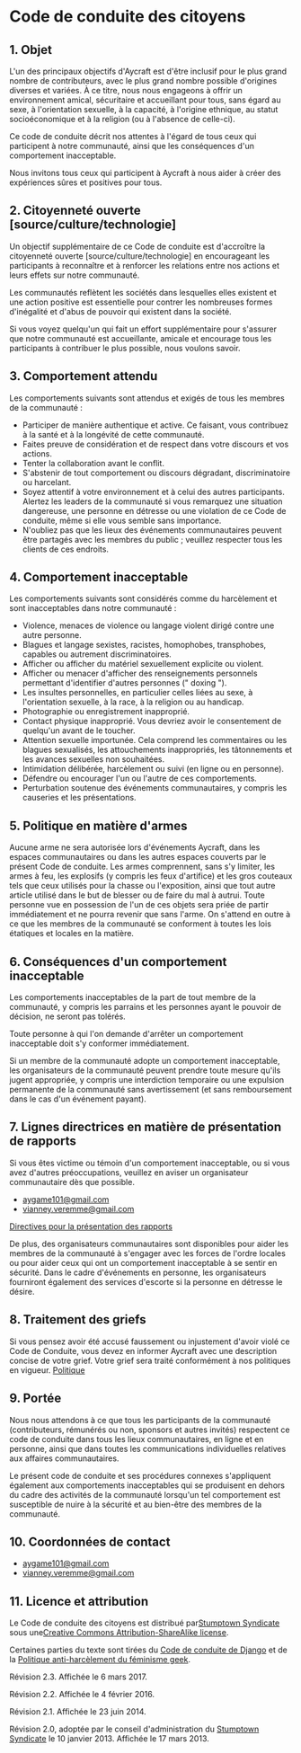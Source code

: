 # Code de conduite des citoyens

## 1. Objet

L'un des principaux objectifs d'Aycraft est d'être inclusif pour le plus grand nombre de contributeurs, avec le plus grand nombre possible d'origines diverses et variées. À ce titre, nous nous engageons à offrir un environnement amical, sécuritaire et accueillant pour tous, sans égard au sexe, à l'orientation sexuelle, à la capacité, à l'origine ethnique, au statut socioéconomique et à la religion (ou à l'absence de celle-ci).

Ce code de conduite décrit nos attentes à l'égard de tous ceux qui participent à notre communauté, ainsi que les conséquences d'un comportement inacceptable.

Nous invitons tous ceux qui participent à Aycraft à nous aider à créer des expériences sûres et positives pour tous.

## 2. Citoyenneté ouverte [source/culture/technologie]

Un objectif supplémentaire de ce Code de conduite est d'accroître la citoyenneté ouverte [source/culture/technologie] en encourageant les participants à reconnaître et à renforcer les relations entre nos actions et leurs effets sur notre communauté.

Les communautés reflètent les sociétés dans lesquelles elles existent et une action positive est essentielle pour contrer les nombreuses formes d'inégalité et d'abus de pouvoir qui existent dans la société.

Si vous voyez quelqu'un qui fait un effort supplémentaire pour s'assurer que notre communauté est accueillante, amicale et encourage tous les participants à contribuer le plus possible, nous voulons savoir.

## 3. Comportement attendu

Les comportements suivants sont attendus et exigés de tous les membres de la communauté :

 * Participer de manière authentique et active. Ce faisant, vous contribuez à la santé et à la longévité de cette communauté.
 * Faites preuve de considération et de respect dans votre discours et vos actions.
 * Tenter la collaboration avant le conflit.
 * S'abstenir de tout comportement ou discours dégradant, discriminatoire ou harcelant.
 * Soyez attentif à votre environnement et à celui des autres participants. Alertez les leaders de la communauté si vous remarquez une situation dangereuse, une personne en détresse ou une violation de ce Code de conduite, même si elle vous semble sans importance.
 * N'oubliez pas que les lieux des événements communautaires peuvent être partagés avec les membres du public ; veuillez respecter tous les clients de ces endroits.

## 4. Comportement inacceptable

Les comportements suivants sont considérés comme du harcèlement et sont inacceptables dans notre communauté :

 * Violence, menaces de violence ou langage violent dirigé contre une autre personne.
 * Blagues et langage sexistes, racistes, homophobes, transphobes, capables ou autrement discriminatoires.
 * Afficher ou afficher du matériel sexuellement explicite ou violent.
 * Afficher ou menacer d'afficher des renseignements personnels permettant d'identifier d'autres personnes (" doxing ").
 * Les insultes personnelles, en particulier celles liées au sexe, à l'orientation sexuelle, à la race, à la religion ou au handicap.
 * Photographie ou enregistrement inapproprié.
 * Contact physique inapproprié. Vous devriez avoir le consentement de quelqu'un avant de le toucher.
 * Attention sexuelle importunée. Cela comprend les commentaires ou les blagues sexualisés, les attouchements inappropriés, les tâtonnements et les avances sexuelles non souhaitées.
 * Intimidation délibérée, harcèlement ou suivi (en ligne ou en personne).
 * Défendre ou encourager l'un ou l'autre de ces comportements.
 * Perturbation soutenue des événements communautaires, y compris les causeries et les présentations.

## 5. Politique en matière d'armes

Aucune arme ne sera autorisée lors d'événements Aycraft, dans les espaces communautaires ou dans les autres espaces couverts par le présent Code de conduite. Les armes comprennent, sans s'y limiter, les armes à feu, les explosifs (y compris les feux d'artifice) et les gros couteaux tels que ceux utilisés pour la chasse ou l'exposition, ainsi que tout autre article utilisé dans le but de blesser ou de faire du mal à autrui. Toute personne vue en possession de l'un de ces objets sera priée de partir immédiatement et ne pourra revenir que sans l'arme. On s'attend en outre à ce que les membres de la communauté se conforment à toutes les lois étatiques et locales en la matière.

## 6. Conséquences d'un comportement inacceptable

Les comportements inacceptables de la part de tout membre de la communauté, y compris les parrains et les personnes ayant le pouvoir de décision, ne seront pas tolérés.

Toute personne à qui l'on demande d'arrêter un comportement inacceptable doit s'y conformer immédiatement.

Si un membre de la communauté adopte un comportement inacceptable, les organisateurs de la communauté peuvent prendre toute mesure qu'ils jugent appropriée, y compris une interdiction temporaire ou une expulsion permanente de la communauté sans avertissement (et sans remboursement dans le cas d'un événement payant).

## 7. Lignes directrices en matière de présentation de rapports

Si vous êtes victime ou témoin d'un comportement inacceptable, ou si vous avez d'autres préoccupations, veuillez en aviser un organisateur communautaire dès que possible.
* aygame101@gmail.com
* vianney.veremme@gmail.com

[Directives pour la présentation des rapports](https://github.com/Aycraft/Aycraft/blob/master/.github/ISSUE_TEMPLATE/demande-de-fonctionnalit-s.md)

De plus, des organisateurs communautaires sont disponibles pour aider les membres de la communauté à s'engager avec les forces de l'ordre locales ou pour aider ceux qui ont un comportement inacceptable à se sentir en sécurité. Dans le cadre d'événements en personne, les organisateurs fourniront également des services d'escorte si la personne en détresse le désire.

## 8. Traitement des griefs

Si vous pensez avoir été accusé faussement ou injustement d'avoir violé ce Code de Conduite, vous devez en informer Aycraft avec une description concise de votre grief. Votre grief sera traité conformément à nos politiques en vigueur. [Politique](https://github.com/Aycraft/Aycraft/blob/master/CODE_OF_OF_CONDUCT.md)

## 9. Portée

Nous nous attendons à ce que tous les participants de la communauté (contributeurs, rémunérés ou non, sponsors et autres invités) respectent ce code de conduite dans tous les lieux communautaires, en ligne et en personne, ainsi que dans toutes les communications individuelles relatives aux affaires communautaires.

Le présent code de conduite et ses procédures connexes s'appliquent également aux comportements inacceptables qui se produisent en dehors du cadre des activités de la communauté lorsqu'un tel comportement est susceptible de nuire à la sécurité et au bien-être des membres de la communauté.

## 10. Coordonnées de contact

* aygame101@gmail.com
* vianney.veremme@gmail.com

## 11. Licence et attribution

Le Code de conduite des citoyens est distribué par[Stumptown Syndicate](http://stumptownsyndicate.org) sous une[Creative Commons Attribution-ShareAlike license](http://creativecommons.org/licenses/by-sa/3.0/). 

Certaines parties du texte sont tirées du [Code de conduite de Django](https://www.djangoproject.com/conduct/) et de la [Politique anti-harcèlement du féminisme geek](http://geekfeminism.wikia.com/wiki/Conference_anti-harassment/Policy).

Révision 2.3. Affichée le 6 mars 2017.

Révision 2.2. Affichée le 4 février 2016.

Révision 2.1. Affichée le 23 juin 2014.

Révision 2.0, adoptée par le conseil d'administration du [Stumptown Syndicate](http://stumptownsyndicate.org) le 10 janvier 2013. Affichée le 17 mars 2013.
